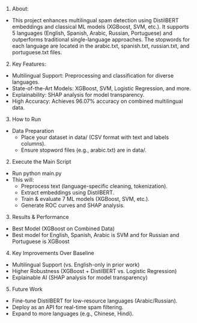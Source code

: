 1. About:
- This project enhances multilingual spam detection using DistilBERT embeddings and classical ML models (XGBoost, SVM, etc.). It supports 5 languages (English, Spanish, Arabic, Russian, Portuguese) and outperforms traditional single-language approaches. The stopwords for each language are located in the arabic.txt, spanish.txt, russian.txt, and portuguese.txt files.

2. Key Features:

- Multilingual Support: Preprocessing and classification for diverse languages.
- State-of-the-Art Models: XGBoost, SVM, Logistic Regression, and more.
- Explainability: SHAP analysis for model transparency.
- High Accuracy: Achieves 96.07% accuracy on combined multilingual data.

3. How to Run
- Data Preparation
  - Place your dataset in data/ (CSV format with text and labels columns).
  - Ensure stopword files (e.g., arabic.txt) are in data/.

2. Execute the Main Script
- Run python main.py
- This will:
  - Preprocess text (language-specific cleaning, tokenization).
  - Extract embeddings using DistilBERT.
  - Train & evaluate 7 ML models (XGBoost, SVM, etc.).
  - Generate ROC curves and SHAP analysis.

3. Results & Performance
- Best Model (XGBoost on Combined Data)
- Best model for English, Spanish, Arabic is SVM and for Russian and Portuguese is XGBoost

4. Key Improvements Over Baseline
- Multilingual Support (vs. English-only in prior work)
- Higher Robustness (XGBoost + DistilBERT vs. Logistic Regression)
- Explainable AI (SHAP analysis for model transparency)

5. Future Work
- Fine-tune DistilBERT for low-resource languages (Arabic/Russian).
- Deploy as an API for real-time spam filtering.
- Expand to more languages (e.g., Chinese, Hindi).
